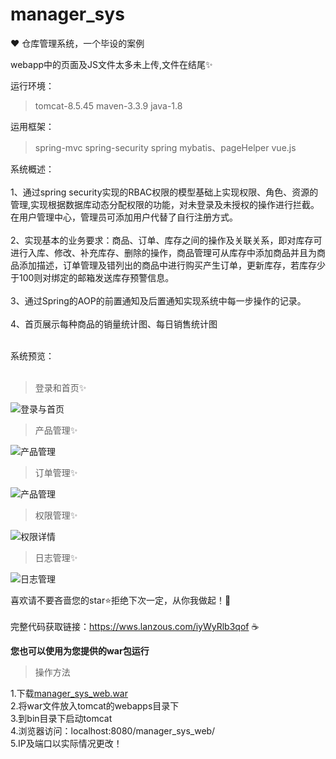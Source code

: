 # manager_sys
:heart: 仓库管理系统，一个毕设的案例

webapp中的页面及JS文件太多未上传,文件在结尾:sparkles:

运行环境：
>tomcat-8.5.45
>maven-3.3.9
>java-1.8

运用框架：
>spring-mvc
>spring-security
>spring
>mybatis、pageHelper
>vue.js

系统概述：<br><br>
1、通过spring security实现的RBAC权限的模型基础上实现权限、角色、资源的管理,实现根据数据库动态分配权限的功能，对未登录及未授权的操作进行拦截。在用户管理中心，管理员可添加用户代替了自行注册方式。<br><br>
2、实现基本的业务要求：商品、订单、库存之间的操作及关联关系，即对库存可进行入库、修改、补充库存、删除的操作，商品管理可从库存中添加商品并且为商品添加描述，订单管理及错列出的商品中进行购买产生订单，更新库存，若库存少于100则对绑定的邮箱发送库存预警信息。<br><br>
3、通过Spring的AOP的前置通知及后置通知实现系统中每一步操作的记录。<br><br>
4、首页展示每种商品的销量统计图、每日销售统计图<br><br>

系统预览：<br><br>
>登录和首页:sparkles:<br>

![登录与首页](https://img-blog.csdnimg.cn/20210321112927690.gif)

>产品管理:sparkles:<br>

![产品管理](https://img-blog.csdnimg.cn/20210321113032354.gif)

>订单管理:sparkles:<br>

![产品管理](https://img-blog.csdnimg.cn/20210321113154565.gif)

>权限管理:sparkles:<br>

![权限详情](https://img-blog.csdnimg.cn/20210204170305447.png)

>日志管理:sparkles:<br>

![日志管理](https://img-blog.csdnimg.cn/202102041704436.png)

喜欢请不要吝啬您的star:star:拒绝下次一定，从你我做起！:cherry_blossom:<br><br>
完整代码获取链接：https://wws.lanzous.com/iyWyRlb3qof :coffee: 

**您也可以使用为您提供的war包运行**
>操作方法

1.下载[manager_sys_web.war](https://github.com/yifanle/manager_sys/releases/tag/v1.0.0)<br>
2.将war文件放入tomcat的webapps目录下<br>
3.到bin目录下启动tomcat<br>
4.浏览器访问：localhost:8080/manager_sys_web/<br>
5.IP及端口以实际情况更改！
